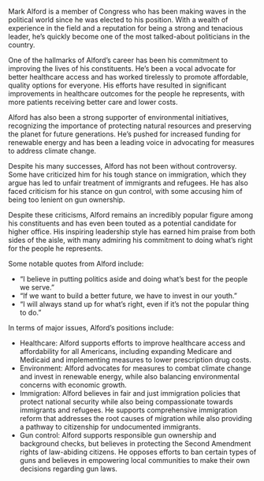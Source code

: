 Mark Alford is a member of Congress who has been making waves in the political world since he was elected to his position. With a wealth of experience in the field and a reputation for being a strong and tenacious leader, he’s quickly become one of the most talked-about politicians in the country.

One of the hallmarks of Alford’s career has been his commitment to improving the lives of his constituents. He’s been a vocal advocate for better healthcare access and has worked tirelessly to promote affordable, quality options for everyone. His efforts have resulted in significant improvements in healthcare outcomes for the people he represents, with more patients receiving better care and lower costs.

Alford has also been a strong supporter of environmental initiatives, recognizing the importance of protecting natural resources and preserving the planet for future generations. He’s pushed for increased funding for renewable energy and has been a leading voice in advocating for measures to address climate change.

Despite his many successes, Alford has not been without controversy. Some have criticized him for his tough stance on immigration, which they argue has led to unfair treatment of immigrants and refugees. He has also faced criticism for his stance on gun control, with some accusing him of being too lenient on gun ownership.

Despite these criticisms, Alford remains an incredibly popular figure among his constituents and has even been touted as a potential candidate for higher office. His inspiring leadership style has earned him praise from both sides of the aisle, with many admiring his commitment to doing what’s right for the people he represents.

Some notable quotes from Alford include:

- “I believe in putting politics aside and doing what’s best for the people we serve.”
- “If we want to build a better future, we have to invest in our youth.”
- “I will always stand up for what’s right, even if it’s not the popular thing to do.”

In terms of major issues, Alford’s positions include:

- Healthcare: Alford supports efforts to improve healthcare access and affordability for all Americans, including expanding Medicare and Medicaid and implementing measures to lower prescription drug costs.
- Environment: Alford advocates for measures to combat climate change and invest in renewable energy, while also balancing environmental concerns with economic growth.
- Immigration: Alford believes in fair and just immigration policies that protect national security while also being compassionate towards immigrants and refugees. He supports comprehensive immigration reform that addresses the root causes of migration while also providing a pathway to citizenship for undocumented immigrants.
- Gun control: Alford supports responsible gun ownership and background checks, but believes in protecting the Second Amendment rights of law-abiding citizens. He opposes efforts to ban certain types of guns and believes in empowering local communities to make their own decisions regarding gun laws.
